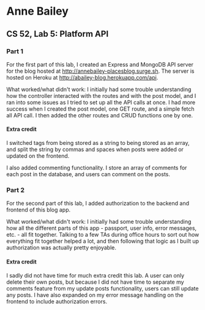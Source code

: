 # Anne Bailey
## CS 52, Lab 5: Platform API

### Part 1
For the first part of this lab, I created an Express and MongoDB API server for the blog hosted at http://annebailey-placesblog.surge.sh. The server is hosted on Heroku at http://abailey-blog.herokuapp.com/api. 

What worked/what didn't work: I initially had some trouble understanding how the controller interacted with the routes and with the post model, and I ran into some issues as I tried to set up all the API calls at once. I had more success when I created the post model, one GET route, and a simple fetch all API call. I then added the other routes and CRUD functions one by one.

#### Extra credit
I switched tags from being stored as a string to being stored as an array, and split the string by commas and spaces when posts were added or updated on the frontend.

I also added commenting functionality. I store an array of comments for each post in the database, and users can comment on the posts.

### Part 2
For the second part of this lab, I added authorization to the backend and frontend of this blog app.

What worked/what didn't work: I initially had some trouble understanding how all the different parts of this app - passport, user info, error messages, etc. - all fit together. Talking to a few TAs during office hours to sort out how everything fit together helped a lot, and then following that logic as I built up authorization was actually pretty enjoyable.

#### Extra credit
I sadly did not have time for much extra credit this lab. A user can only delete their own posts, but because I did not have time to separate my comments feature from my update posts functionality, users can still update any posts. I have also expanded on my error message handling on the frontend to include authorization errors. 
